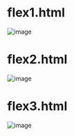 # flex1.html
![image](https://user-images.githubusercontent.com/55192057/88609463-210c3300-d0bf-11ea-870c-68a303c41d72.png)

# flex2.html
![image](https://user-images.githubusercontent.com/55192057/88609526-4ac55a00-d0bf-11ea-95e5-6d5d38d61546.png)

# flex3.html
![image](https://user-images.githubusercontent.com/55192057/88609535-4c8f1d80-d0bf-11ea-9e98-354d32773a25.png)
